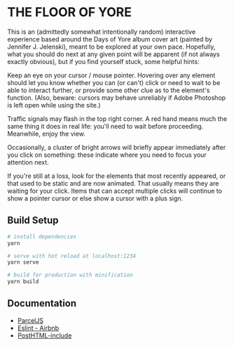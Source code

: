 # THE FLOOR OF YORE

This is an (admittedly somewhat intentionally random) interactive experience based around the Days of Yore album cover art (painted by Jennifer J. Jelenski), meant to be explored at your own pace. Hopefully, what you should do next at any given point will be apparent (if not always exactly obvious), but if you find yourself stuck, some helpful hints:

Keep an eye on your cursor / mouse pointer. Hovering over any element should let you know whether you can (or can't) click or need to wait to be able to interact further, or provide some other clue as to the element's function. (Also, beware: cursors may behave unreliably if Adobe Photoshop is left open while using the site.)

Traffic signals may flash in the top right corner. A red hand means much the same thing it does in real life: you'll need to wait before proceeding. Meanwhile, enjoy the view.

Occasionally, a cluster of bright arrows will briefly appear immediately after you click on something: these indicate where you need to focus your attention next.

If you're still at a loss, look for the elements that most recently appeared, or that used to be static and are now animated. That usually means they are waiting for your click. Items that can accept multiple clicks will continue to show a pointer cursor or else show a cursor with a plus sign.

## Build Setup

``` bash
# install dependencies
yarn

# serve with hot reload at localhost:1234
yarn serve

# build for production with minification
yarn build
```

## Documentation
* [ParcelJS](https://parceljs.org/)
* [Eslint - Airbnb](https://github.com/airbnb/javascript)
* [PostHTML-include](https://github.com/posthtml/posthtml-include)
